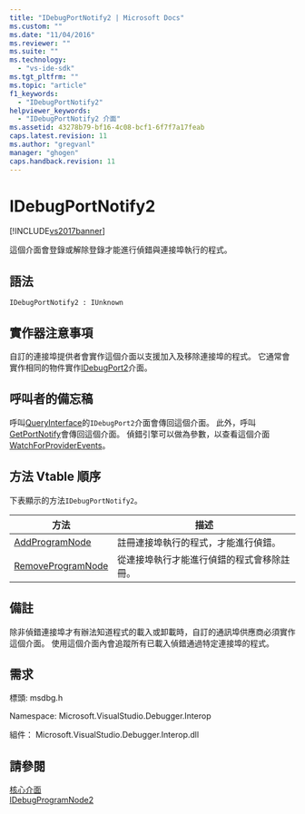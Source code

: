 ```yaml
---
title: "IDebugPortNotify2 | Microsoft Docs"
ms.custom: ""
ms.date: "11/04/2016"
ms.reviewer: ""
ms.suite: ""
ms.technology: 
  - "vs-ide-sdk"
ms.tgt_pltfrm: ""
ms.topic: "article"
f1_keywords: 
  - "IDebugPortNotify2"
helpviewer_keywords: 
  - "IDebugPortNotify2 介面"
ms.assetid: 43278b79-bf16-4c08-bcf1-6f7f7a17feab
caps.latest.revision: 11
ms.author: "gregvanl"
manager: "ghogen"
caps.handback.revision: 11
---
```

# IDebugPortNotify2
[!INCLUDE[vs2017banner](../../../code-quality/includes/vs2017banner.md)]

這個介面會登錄或解除登錄才能進行偵錯與連接埠執行的程式。  
  
## 語法  
  
```  
IDebugPortNotify2 : IUnknown  
```  
  
## 實作器注意事項  
 自訂的連接埠提供者會實作這個介面以支援加入及移除連接埠的程式。  它通常會實作相同的物件實作[IDebugPort2](../../../extensibility/debugger/reference/idebugport2.md)介面。  
  
## 呼叫者的備忘稿  
 呼叫[QueryInterface](/visual-cpp/atl/queryinterface)的`IDebugPort2`介面會傳回這個介面。  此外，呼叫[GetPortNotify](../Topic/IDebugDefaultPort2::GetPortNotify.md)會傳回這個介面。  偵錯引擎可以做為參數，以查看這個介面[WatchForProviderEvents](../../../extensibility/debugger/reference/idebugprogramprovider2-watchforproviderevents.md)。  
  
## 方法 Vtable 順序  
 下表顯示的方法`IDebugPortNotify2`。  
  
|方法|描述|  
|--------|--------|  
|[AddProgramNode](../../../extensibility/debugger/reference/idebugportnotify2-addprogramnode.md)|註冊連接埠執行的程式，才能進行偵錯。|  
|[RemoveProgramNode](../../../extensibility/debugger/reference/idebugportnotify2-removeprogramnode.md)|從連接埠執行才能進行偵錯的程式會移除註冊。|  
  
## 備註  
 除非偵錯連接埠才有辦法知道程式的載入或卸載時，自訂的通訊埠供應商必須實作這個介面。  使用這個介面內會追蹤所有已載入偵錯通過特定連接埠的程式。  
  
## 需求  
 標頭: msdbg.h  
  
 Namespace: Microsoft.VisualStudio.Debugger.Interop  
  
 組件： Microsoft.VisualStudio.Debugger.Interop.dll  
  
## 請參閱  
 [核心介面](../../../extensibility/debugger/reference/core-interfaces.md)   
 [IDebugProgramNode2](../../../extensibility/debugger/reference/idebugprogramnode2.md)